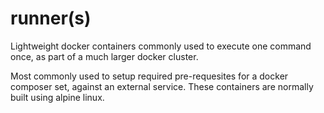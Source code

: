 # runner(s)

Lightweight docker containers commonly used to execute one command once, as part of a much larger docker cluster.

Most commonly used to setup required pre-requesites for a docker composer set, against an external service.
These containers are normally built using alpine linux.